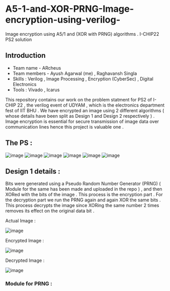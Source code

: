 # A5-1-and-XOR-PRNG-Image-encryption-using-verilog-
Image encryption using A5/1 and (XOR with PRNG) algorithms . I-CHIP22 PS2 solution 

## Introduction 

* Team name - ARcheus 
* Team members - Ayush Agarwal (me) , Raghavansh Singla 
* Skills : Verilog , Image Processing , Encryption (CyberSec) , Digital Electronics 
* Tools : Vivado , Icarus 

This repository contains our work on the problem statment for PS2 of I-CHIP 22 , the verilog event of UDYAM , which is the electronics department fest of IIT BHU .
We have encrypted an image using 2 different algorithms ( whose details have been split as Design 1 and Design 2 respectively ) . Image encryption is essential for secure transmission of image data over communication lines hence this project is valuable one . 

## The PS :

![image](https://user-images.githubusercontent.com/86561124/163959542-01705860-5c4f-4c09-8fec-f5fea4002c6a.png)
![image](https://user-images.githubusercontent.com/86561124/163959553-59914495-995e-443c-80cf-8cca6c38d0ce.png)
![image](https://user-images.githubusercontent.com/86561124/163959563-f59af497-5920-4575-9e2a-0a8e28e72b74.png)
![image](https://user-images.githubusercontent.com/86561124/163959599-6130c29a-0aae-4b8a-8c3a-cea4891e7dab.png)
![image](https://user-images.githubusercontent.com/86561124/163959621-ac87ac3c-7d95-4b7c-8ac1-bf8082ae6b4c.png)
![image](https://user-images.githubusercontent.com/86561124/163959633-02400e66-61a8-431b-a0e7-6f54af66748e.png)

## Design 1 details :

Bits were generated using a Pseudo Random Number Generator (PRNG) ( Module for the same has been made and uploaded in the repo ) , and then XORed with the bits of the image . This process is the encryption part . For the decryption part we run the PRNG again and again XOR the same bits . This process decrypts the image since XORing the same number 2 times removes its effect on the original data bit . 

Actual Image :

![image](https://user-images.githubusercontent.com/86561124/163985959-46dfd64c-3c9d-49c6-b097-03a13485eebe.png)

Encrypted Image :

![image](https://user-images.githubusercontent.com/86561124/163986081-eed920fb-38d4-450b-8c74-aa9982bc454a.png)

Decrypted Image :

![image](https://user-images.githubusercontent.com/86561124/163986127-df3e02f5-ae36-4f1f-b4d4-14312a043de5.png)

### Module for PRNG :



